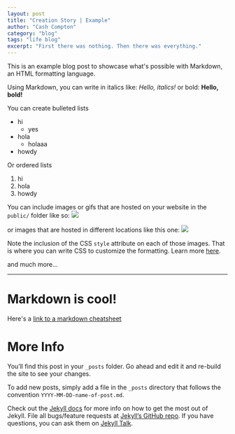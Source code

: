 ```yaml
---
layout: post
title: "Creation Story | Example"
author: "Cash Compton"
category: "blog"
tags: "life blog"
excerpt: "First there was nothing. Then there was everything."
---
```


This is an example blog post to showcase what's possible with Markdown, an HTML formatting language.

Using Markdown, you can write in italics like: _Hello, italics!_ or bold: __Hello, bold!__

You can create bulleted lists
- hi
  - yes
- hola
  - holaaa
- howdy

Or ordered lists
1. hi
2. hola
3. howdy

You can include images or gifs that are hosted on your website in the `public/` folder like so:
<img src="/public/NVC_Timelapse-shana-7-25-2022.gif" style="max-width: 500px;" />

or images that are hosted in different locations like this one:
<img src="https://images-na.ssl-images-amazon.com/images/S/compressed.photo.goodreads.com/books/1386925124i/71730.jpg" style="max-height: 200px;" />

Note the inclusion of the CSS `style` attribute on each of those images. That is where you can write CSS to customize the formatting. Learn more [here](https://www.w3schools.com/css/css3_images.asp).

and much more...

---

# Markdown is cool!

Here's a [link to a markdown cheatsheet](https://www.markdownguide.org/cheat-sheet/)

# More Info

You’ll find this post in your `_posts` folder. Go ahead and edit it and re-build the site to see your changes.

To add new posts, simply add a file in the `_posts` directory that follows the convention `YYYY-MM-DD-name-of-post.md`.

Check out the [Jekyll docs][jekyll-docs] for more info on how to get the most out of Jekyll. File all bugs/feature requests at [Jekyll’s GitHub repo][jekyll-gh]. If you have questions, you can ask them on [Jekyll Talk][jekyll-talk].

[jekyll-docs]: https://jekyllrb.com/docs/home
[jekyll-gh]:   https://github.com/jekyll/jekyll
[jekyll-talk]: https://talk.jekyllrb.com/
